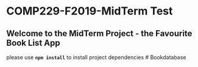 # COMP229-F2019-MidTerm Test

## Welcome to the MidTerm Project - the Favourite Book List App

please use **`npm install`** to install project dependencies
#   B o o k d a t a b a s e  
 